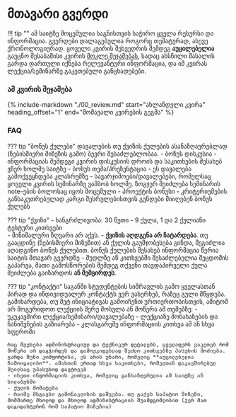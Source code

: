 # მთავარი გვერდი
!!! tip ""
	ამ საიტზე მოცემულია საგნისთვის საჭირო ყველა რესურსი და ინფორმაცია. გვერდები დალაგებულია როგორც თემატურად, ასევე ქრონოლოგიურად. 
	ყოველი კვირის შეხვედრის შემდეგ **აუცილებელია** გაეცნო შესაბამისი კვირის [მოკლე შეჯამებას](/00_review), სადაც ახსნილი მასალის გარდა დართული იქნება რელევანტური ინფორმაცია, და იმ კვირას ლექცია/სემინარზე გაკეთებული განცხადებები. 

### ამ კვირის შეჯამება
{%
   include-markdown "./00_review.md"
   start="ახლანდელი კვირა"
   heading_offset="1"
   end="მომავალი კვირების გეგმა"
%}


### FAQ
??? tip "ბონუს ქულები"
	დავალების თუ ქვიზის ქულების ასანაზღაურებლად (ნებისმიერი მიზეზის გამო) ბევრი შესაძლებლობაა. 
	- ბონუს დისკუსია - ინფორმაციას შემდეგი კვირის დისკუსიის დროის და საკითხების შესახებ ვწერ ხოლმე საიტზე
	- ბონუს თემა/პრეზენტაცია - ეს დავალება გამოქვეყნდება კლასრუმზე
	- სავარჯიშოები/დავალებები, რომელსაც ყოველი კვირის სემინარზე ვამბობ ხოლმე. ზოგჯერ შეიძლება სემინარის note-ების ბოლოსაც იყოს მოცემული
	- პროექტის ბონუსი - კრიტერიუმების განსაკუთრებულად კარგი შესრულებისთვის გუნდები მიიღებენ ბონუს ქულებს

??? tip "ქვიზი"
	- ხანგრძლივობა: 30 წუთი
	- 9 ქულა, 1 და 2 ქულიანი ტესტური კითხვები	
	- მინიმალური ზღვარი არ აქვს. 
	- **ქვიზის აღდგენა არ ჩატარდება**. თუ გააცდინე (ნებისმიერი მიზეზით) ან ქულის გაუმჯობესება გინდა, შეგიძლია აღადგინო ბონუს ქულებით. ბონუს ქულების შესახებ ინფორმაცია წერია საიტის მთავარ გვერდზე
	- მუდლზე ან კითხვებში შესაძლებელია შეცდომის გაპარვა, მათი გამოსწორების შემდეგ თქვენი თავდაპირველი ქულა შეიძლება გაიზარდოს **ან შემცირდეს**.	

??? tip "კონტაქტი"
	საგანში სტუდენტების სიმრავლის გამო ყველასთან პირად და ინდივიდუალურ კონტაქტს ვერ ვახერხებ, რაზეც გული მწყდება. გამიხარდება, თუ მეტ ინიციატივას გამოიჩენთ ურთიერთობისთვის, ამიტომ არ მოგერიდოთ ლექციის მერე მოსვლა ან მოწერა ამ თემებზე:
	- უკუკავშირი ლექცია/სემინარი/დავალებაზე
	- ლექციაზე მონახაზების და ჩანიშვნების გაზიარება
	- კლასგარეშე ინფორმაციის კითხვა ამ ან სხვა სფეროში 
	
	რაც შეეხება ადმინისტრაციულ და ტექნიკურ დეტალებს, ყველაფერს ვაკეთებ რომ მოწერა არ დაგჭირდეს და დამოუკიდებლად შეძლო კითხვებზე პასუხის მოძიება. გარდა შენი კომფორტისა, ეს არის უნარი, რომელიც **აუცილებელია ჩამოიყალიბო**. ამასთან ერთად სხვა საკითხები, რომელთან დაკავშირებულ მეილსაც უპასუხოდ დავტოვებ
	- ისეთი ინფორმაციის კითხვა, რომელიც განსაზღვრულია ამ საიტზე ან სილაბუსში
	- ქულის მომატება
	- რაიმე მსგავსი გამონაკლისის დაშვება. თუ გაქვს საპატიო მიზეზი, მომმართე მხოლოდ და მხოლოდ ადმინისტრაციის შუამდგომლობით (ჯერ მათ დაგიდასტურონ რომ საპატიო მიზეზია)
	
